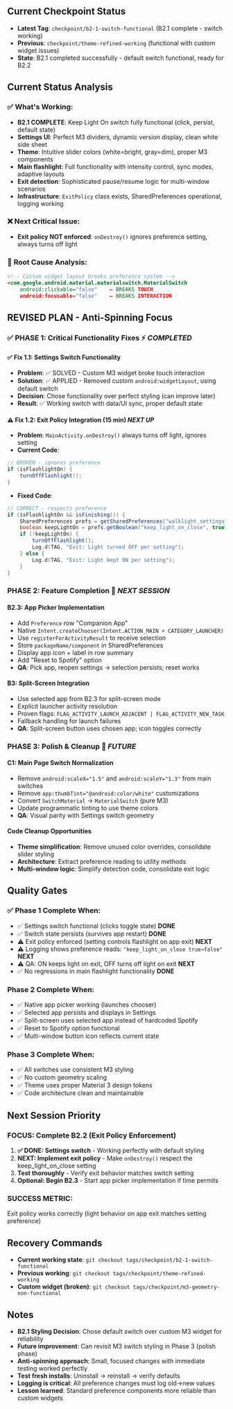 ## Current Checkpoint Status

- **Latest Tag**: `checkpoint/b2-1-switch-functional` (B2.1 complete - switch working)
- **Previous**: `checkpoint/theme-refined-working` (functional with custom widget issues)
- **State**: B2.1 completed successfully - default switch functional, ready for B2.2

## Current Status Analysis

### ✅ **What's Working:**
- **B2.1 COMPLETE**: Keep Light On switch fully functional (click, persist, default state)
- **Settings UI**: Perfect M3 dividers, dynamic version display, clean white side sheet
- **Theme**: Intuitive slider colors (white=bright, gray=dim), proper M3 components
- **Main flashlight**: Full functionality with intensity control, sync modes, adaptive layouts
- **Exit detection**: Sophisticated pause/resume logic for multi-window scenarios
- **Infrastructure**: `ExitPolicy` class exists, SharedPreferences operational, logging working

### ❌ **Next Critical Issue:**
- **Exit policy NOT enforced**: `onDestroy()` ignores preference setting, always turns off light

### 🎯 **Root Cause Analysis:**
```xml
<!-- Custom widget layout breaks preference system -->
<com.google.android.material.materialswitch.MaterialSwitch
    android:clickable="false"    ← BREAKS TOUCH  
    android:focusable="false"    ← BREAKS INTERACTION
```

## REVISED PLAN - Anti-Spinning Focus

### ✅ **PHASE 1: Critical Functionality Fixes** ⚡ *COMPLETED*

#### **✅ Fix 1.1: Settings Switch Functionality** 
- **Problem**: ✅ SOLVED - Custom M3 widget broke touch interaction
- **Solution**: ✅ APPLIED - Removed custom `android:widgetLayout`, using default switch
- **Decision**: Chose functionality over perfect styling (can improve later)
- **Result**: ✅ Working switch with data/UI sync, proper default state

#### **⚠️ Fix 1.2: Exit Policy Integration (15 min)** *NEXT UP*
- **Problem**: `MainActivity.onDestroy()` always turns off light, ignores setting
- **Current Code**: 
```java
// BROKEN - ignores preference
if (isFlashlightOn) {
    turnOffFlashlight();
}
```
- **Fixed Code**:
```java
// CORRECT - respects preference  
if (isFlashlightOn && isFinishing()) {
    SharedPreferences prefs = getSharedPreferences("walklight_settings", MODE_PRIVATE);
    boolean keepLightOn = prefs.getBoolean("keep_light_on_close", true);
    if (!keepLightOn) {
        turnOffFlashlight();
        Log.d(TAG, "Exit: Light turned OFF per setting");
    } else {
        Log.d(TAG, "Exit: Light kept ON per setting");
    }
}
```

### **PHASE 2: Feature Completion** 📱 *NEXT SESSION*

#### **B2.3: App Picker Implementation**
- Add `Preference` row "Companion App"
- Native `Intent.createChooser(Intent.ACTION_MAIN + CATEGORY_LAUNCHER)`
- Use `registerForActivityResult` to receive selection
- Store `packageName/component` in SharedPreferences  
- Display app icon + label in row summary
- Add "Reset to Spotify" option
- **QA**: Pick app, reopen settings → selection persists; reset works

#### **B3: Split-Screen Integration** 
- Use selected app from B2.3 for split-screen mode
- Explicit launcher activity resolution
- Proven flags: `FLAG_ACTIVITY_LAUNCH_ADJACENT | FLAG_ACTIVITY_NEW_TASK`
- Fallback handling for launch failures
- **QA**: Split-screen button uses chosen app; icon toggles correctly

### **PHASE 3: Polish & Cleanup** 🎨 *FUTURE*

#### **C1: Main Page Switch Normalization**
- Remove `android:scaleX="1.5"` and `android:scaleY="1.3"` from main switches
- Remove `app:thumbTint="@android:color/white"` customizations  
- Convert `SwitchMaterial` → `MaterialSwitch` (pure M3)
- Update programmatic tinting to use theme colors
- **QA**: Visual parity with Settings switch geometry

#### **Code Cleanup Opportunities**
- **Theme simplification**: Remove unused color overrides, consolidate slider styling
- **Architecture**: Extract preference reading to utility methods
- **Multi-window logic**: Simplify detection code, consolidate exit logic

## Quality Gates

### ✅ **Phase 1 Complete When:**
- ✅ Settings switch functional (clicks toggle state) **DONE**
- ✅ Switch state persists (survives app restart) **DONE**  
- ⚠️ Exit policy enforced (setting controls flashlight on app exit) **NEXT**
- ⚠️ Logging shows preference reads: `"keep_light_on_close true→false"` **NEXT**
- ⚠️ QA: ON keeps light on exit, OFF turns off light on exit **NEXT**
- ✅ No regressions in main flashlight functionality **DONE**

### **Phase 2 Complete When:**
- ✅ Native app picker working (launches chooser)
- ✅ Selected app persists and displays in Settings
- ✅ Split-screen uses selected app instead of hardcoded Spotify
- ✅ Reset to Spotify option functional
- ✅ Multi-window button icon reflects current state

### **Phase 3 Complete When:**
- ✅ All switches use consistent M3 styling
- ✅ No custom geometry scaling
- ✅ Theme uses proper Material 3 design tokens
- ✅ Code architecture clean and maintainable

## Next Session Priority

### **FOCUS: Complete B2.2 (Exit Policy Enforcement)**
1. **✅ DONE: Settings switch** - Working perfectly with default styling
2. **NEXT: Implement exit policy** - Make `onDestroy()` respect the keep_light_on_close setting
3. **Test thoroughly** - Verify exit behavior matches switch setting
4. **Optional: Begin B2.3** - Start app picker implementation if time permits

### **SUCCESS METRIC:** 
Exit policy works correctly (light behavior on app exit matches setting preference)

## Recovery Commands

- **Current working state**: `git checkout tags/checkpoint/b2-1-switch-functional`
- **Previous working**: `git checkout tags/checkpoint/theme-refined-working`
- **Custom widget (broken)**: `git checkout tags/checkpoint/m3-geometry-non-functional`

## Notes

- **B2.1 Styling Decision**: Chose default switch over custom M3 widget for reliability
- **Future improvement**: Can revisit M3 switch styling in Phase 3 (polish phase)
- **Anti-spinning approach**: Small, focused changes with immediate testing worked perfectly
- **Test fresh installs**: Uninstall → reinstall → verify defaults
- **Logging is critical**: All preference changes must log old→new values
- **Lesson learned**: Standard preference components more reliable than custom widgets